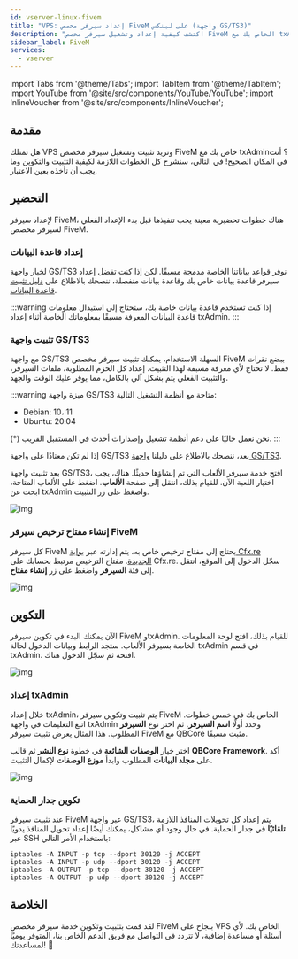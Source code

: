 ```yaml
---
id: vserver-linux-fivem
title: "VPS: إعداد سيرفر مخصص FiveM على لينكس (واجهة GS/TS3)"
description: "اكتشف كيفية إعداد وتشغيل سيرفر مخصص FiveM الخاص بك مع txAdmin لتجربة لعب جماعية سلسة → تعلّم المزيد الآن"
sidebar_label: FiveM
services:
  - vserver
---
```


import Tabs from '@theme/Tabs';
import TabItem from '@theme/TabItem';
import YouTube from '@site/src/components/YouTube/YouTube';
import InlineVoucher from '@site/src/components/InlineVoucher';




## مقدمة
هل تمتلك VPS وتريد تثبيت وتشغيل سيرفر مخصص FiveM خاص بك مع txAdmin؟ أنت في المكان الصحيح! في التالي، سنشرح كل الخطوات اللازمة لكيفية التثبيت والتكوين وما يجب أن تأخذه بعين الاعتبار.



## التحضير

لإعداد سيرفر FiveM، هناك خطوات تحضيرية معينة يجب تنفيذها قبل بدء الإعداد الفعلي لسيرفر مخصص FiveM.


### إعداد قاعدة البيانات

لخيار واجهة GS/TS3 نوفر قواعد بياناتنا الخاصة مدمجة مسبقًا. لكن إذا كنت تفضل إعداد سيرفر قاعدة بيانات خاص بك وقاعدة بيانات منفصلة، ننصحك بالاطلاع على [دليل تثبيت قاعدة البيانات](vserver-linux-databases.md).

:::warning
إذا كنت تستخدم قاعدة بيانات خاصة بك، ستحتاج إلى استبدال معلومات قاعدة البيانات المعرفة مسبقًا بمعلوماتك الخاصة أثناء إعداد txAdmin.
:::



### تثبيت واجهة GS/TS3
مع واجهة GS/TS3 السهلة الاستخدام، يمكنك تثبيت سيرفر مخصص FiveM ببضع نقرات فقط. لا تحتاج لأي معرفة مسبقة لهذا التثبيت. إعداد كل الحزم المطلوبة، ملفات السيرفر، والتثبيت الفعلي يتم بشكل آلي بالكامل، مما يوفر عليك الوقت والجهد.

:::warning
ميزة واجهة GS/TS3 متاحة مع أنظمة التشغيل التالية:

- Debian: 10، 11
- Ubuntu: 20.04

(*) نحن نعمل حاليًا على دعم أنظمة تشغيل وإصدارات أحدث في المستقبل القريب.
:::

إذا لم تكن معتادًا على واجهة GS/TS3 بعد، ننصحك بالاطلاع على دليلنا [واجهة GS/TS3](dedicated-linux-gs-interface.md).

بعد تثبيت واجهة GS/TS3، افتح خدمة سيرفر الألعاب التي تم إنشاؤها حديثًا. هناك، يجب اختيار اللعبة الآن. للقيام بذلك، انتقل إلى صفحة **الألعاب**. اضغط على الألعاب المتاحة، ابحث عن txAdmin واضغط على زر التثبيت.

![img](https://screensaver01.zap-hosting.com/index.php/s/jJaHrkd7LQAHx46/download)




### إنشاء مفتاح ترخيص سيرفر FiveM

كل سيرفر FiveM يحتاج إلى مفتاح ترخيص خاص به، يتم إدارته عبر [بوابة Cfx.re الجديدة](http://portal.cfx.re/). مفتاح الترخيص مرتبط بحسابك على Cfx.re. سجّل الدخول إلى الموقع، انتقل إلى فئة **السيرفر** واضغط على زر **إنشاء مفتاح**.

![img](https://screensaver01.zap-hosting.com/index.php/s/X6kHcs6o2dcFJqw/preview)



## التكوين

الآن يمكنك البدء في تكوين سيرفر FiveM وtxAdmin. للقيام بذلك، افتح لوحة المعلومات الخاصة بسيرفر الألعاب. ستجد الرابط وبيانات الدخول لحالة txAdmin في قسم txAdmin. افتحه ثم سجّل الدخول هناك.

![img](https://screensaver01.zap-hosting.com/index.php/s/W5xoFtgfZkeZFgQ/preview)

### إعداد txAdmin

خلال إعداد txAdmin، يتم تثبيت وتكوين سيرفر FiveM الخاص بك في خمس خطوات. اتبع التعليمات في واجهة txAdmin وحدد أولًا **اسم السيرفر**. ثم اختر نوع **السيرفر** المطلوب. هذا المثال يعرض تثبيت سيرفر FiveM مع QBCore مثبت مسبقًا.

اختر خيار **الوصفات الشائعة** في خطوة **نوع النشر** ثم قالب **QBCore Framework**. أكد على **مجلد البيانات** المطلوب وابدأ **موزع الوصفات** لإكمال التثبيت.

![img](https://screensaver01.zap-hosting.com/index.php/s/i7mSNNs29b6QLjz/download)




### تكوين جدار الحماية

عند تثبيت سيرفر FiveM عبر واجهة GS/TS3، يتم إعداد كل تحويلات المنافذ اللازمة **تلقائيًا** في جدار الحماية. في حال وجود أي مشاكل، يمكنك أيضًا إعداد تحويل المنافذ يدويًا عبر SSH باستخدام الأمر التالي:

```
iptables -A INPUT -p tcp --dport 30120 -j ACCEPT
iptables -A INPUT -p udp --dport 30120 -j ACCEPT
iptables -A OUTPUT -p tcp --dport 30120 -j ACCEPT
iptables -A OUTPUT -p udp --dport 30120 -j ACCEPT 
```



## الخلاصة

لقد قمت بتثبيت وتكوين خدمة سيرفر مخصص FiveM بنجاح على VPS الخاص بك. لأي أسئلة أو مساعدة إضافية، لا تتردد في التواصل مع فريق الدعم الخاص بنا، المتوفر يوميًا لمساعدتك! 🙂


<InlineVoucher />